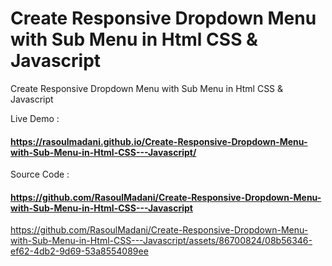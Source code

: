 # Create Responsive Dropdown Menu with Sub Menu in Html CSS & Javascript
 Create Responsive Dropdown Menu with Sub Menu in Html CSS & Javascript


Live Demo :
#### https://rasoulmadani.github.io/Create-Responsive-Dropdown-Menu-with-Sub-Menu-in-Html-CSS---Javascript/

Source Code :
#### https://github.com/RasoulMadani/Create-Responsive-Dropdown-Menu-with-Sub-Menu-in-Html-CSS---Javascript

https://github.com/RasoulMadani/Create-Responsive-Dropdown-Menu-with-Sub-Menu-in-Html-CSS---Javascript/assets/86700824/08b56346-ef62-4db2-9d69-53a8554089ee

